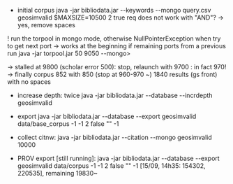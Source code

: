 
 - initial corpus java -jar bibliodata.jar --keywords --mongo query.csv geosimvalid $MAXSIZE=10500 2 true
req does not work with "AND"? -> yes, remove spaces

! run the torpool in mongo mode, otherwise NullPointerException when try to get next port -> works at the beginning if remaining ports from a previous run
java -jar torpool.jar 50 9050 --mongo> 

-> stalled at 9800 (scholar error 500): stop, relaunch with 9700
 : in fact 970! -> finally corpus 852 with 850 (stop at 960-970 ~)
1840 results (gs front) with no spaces

 - increase depth: twice java -jar bibliodata.jar --database --incrdepth geosimvalid

 - export java -jar bibliodata.jar --database --export geosimvalid data/base_corpus -1 -1 2 false "" -1

 - collect citnw:
    java -jar bibliodata.jar --citation --mongo geosimvalid 10000

 - PROV export [still running]:
 java -jar bibliodata.jar --database --export geosimvalid data/corpus -1 -1 2 false "" -1
[15/09, 14h35: 154302, 220535], remaining 19830~


